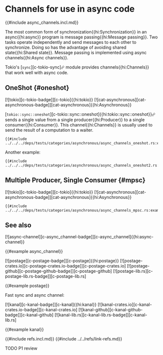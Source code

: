 # Channels for use in async code

{{#include async_channels.incl.md}}

The most common form of synchronization{{hi:Synchronization}} in an async{{hi:async}} program is message passing{{hi:Message passing}}. Two tasks operate independently and send messages to each other to synchronize. Doing so has the advantage of avoiding shared state{{hi:Shared state}}. Message passing is implemented using async channels{{hi:Async channels}}.

Tokio's [`sync`][c-tokio-sync]⮳ module provides channels{{hi:Channels}} that work well with async code.

## OneShot {#oneshot}

[![tokio][c-tokio-badge]][c-tokio]{{hi:tokio}} [![cat-asynchronous][cat-asynchronous-badge]][cat-asynchronous]{{hi:Asynchronous}}

[`tokio::sync::oneshot`][c-tokio::sync::oneshot]{{hi:tokio::sync::oneshot}}⮳ sends a single value from a single producer{{hi:Producer}} to a single consumer{{hi:Consumer}}. This channel{{hi:Channels}} is usually used to send the result of a computation to a waiter.

```rust,editable
{{#include ../../../deps/tests/categories/asynchronous/async_channels_oneshot.rs:example}}
```

Another example:

```rust,editable
{{#include ../../../deps/tests/categories/asynchronous/async_channels_oneshot2.rs:example}}
```

## Multiple Producer, Single Consumer {#mpsc}

[![tokio][c-tokio-badge]][c-tokio]{{hi:tokio}} [![cat-asynchronous][cat-asynchronous-badge]][cat-asynchronous]{{hi:Asynchronous}}

```rust,editable
{{#include ../../../deps/tests/categories/asynchronous/async_channels_mpsc.rs:example}}
```

## See also

[![async-channel][c-async_channel-badge]][c-async_channel]{{hi:async-channel}}

{{#example async_channel}}

[![postage][c-postage-badge]][c-postage]{{hi:postage}}
[![postage-crates.io][c-postage-crates.io-badge]][c-postage-crates.io]
[![postage-github][c-postage-github-badge]][c-postage-github]
[![postage-lib.rs][c-postage-lib.rs-badge]][c-postage-lib.rs]

{{#example postage}}

Fast sync and async channel:

[![kanal][c-kanal-badge]][c-kanal]{{hi:kanal}}
[![kanal-crates.io][c-kanal-crates.io-badge]][c-kanal-crates.io]
[![kanal-github][c-kanal-github-badge]][c-kanal-github]
[![kanal-lib.rs][c-kanal-lib.rs-badge]][c-kanal-lib.rs]

{{#example kanal}}

{{#include refs.incl.md}}
{{#include ../../refs/link-refs.md}}

<div class="hidden">
TODO P1 review
</div>
